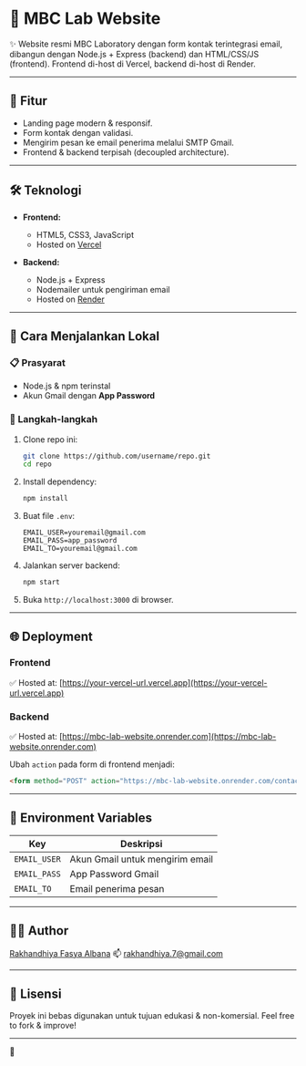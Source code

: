 # 📄 MBC Lab Website

✨ Website resmi MBC Laboratory dengan form kontak terintegrasi email, dibangun dengan Node.js + Express (backend) dan HTML/CSS/JS (frontend).
Frontend di-host di Vercel, backend di-host di Render.

---

## 🚀 Fitur

* Landing page modern & responsif.
* Form kontak dengan validasi.
* Mengirim pesan ke email penerima melalui SMTP Gmail.
* Frontend & backend terpisah (decoupled architecture).

---

## 🛠️ Teknologi

* **Frontend:**

  * HTML5, CSS3, JavaScript
  * Hosted on [Vercel](https://vercel.com)
* **Backend:**

  * Node.js + Express
  * Nodemailer untuk pengiriman email
  * Hosted on [Render](https://render.com)

---

## 🌟 Cara Menjalankan Lokal

### 📋 Prasyarat

* Node.js & npm terinstal
* Akun Gmail dengan **App Password**

### 🔧 Langkah-langkah

1. Clone repo ini:

   ```bash
   git clone https://github.com/username/repo.git
   cd repo
   ```
2. Install dependency:

   ```bash
   npm install
   ```
3. Buat file `.env`:

   ```
   EMAIL_USER=youremail@gmail.com
   EMAIL_PASS=app_password
   EMAIL_TO=youremail@gmail.com
   ```
4. Jalankan server backend:

   ```bash
   npm start
   ```
5. Buka `http://localhost:3000` di browser.

---

## 🌐 Deployment

### Frontend

✅ Hosted at: [https://your-vercel-url.vercel.app](https://your-vercel-url.vercel.app)

### Backend

✅ Hosted at: [https://mbc-lab-website.onrender.com](https://mbc-lab-website.onrender.com)

Ubah `action` pada form di frontend menjadi:

```html
<form method="POST" action="https://mbc-lab-website.onrender.com/contact">
```

---

## 📧 Environment Variables

| Key          | Deskripsi                       |
| ------------ | ------------------------------- |
| `EMAIL_USER` | Akun Gmail untuk mengirim email |
| `EMAIL_PASS` | App Password Gmail              |
| `EMAIL_TO`   | Email penerima pesan            |

---

## 👨‍💻 Author

[Rakhandhiya Fasya Albana](https://www.linkedin.com/in/rakhandhiya/)
📫 [rakhandhiya.7@gmail.com](mailto:rakhandhiya.7@gmail.com)

---

## 📝 Lisensi

Proyek ini bebas digunakan untuk tujuan edukasi & non-komersial.
Feel free to fork & improve!

---
🚀
